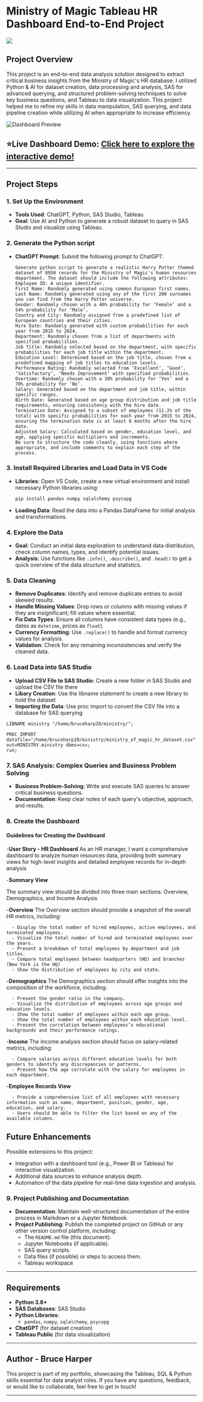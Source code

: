 # Ministry of Magic Tableau HR Dashboard End-to-End Project

![](https://github.com/brucec0des/SQL-Python-Tableau-Harry-Potter-Project/blob/main/ASSETS/mom3.jpg)

## Project Overview

This project is an end-to-end data analysis solution designed to extract critical business insights from the Ministry of Magic's HR database. I utilized Python & AI for dataset creation, data processing and analysis, SAS for advanced querying, and structured problem-solving techniques to solve key business questions, and Tableau to data visualization. This project helped me to refine my skills in data manipulation, SAS querying, and data pipeline creation while utilizing AI when appropriate to increase efficiency.

![Dashboard Preview](https://github.com/brucec0des/SQL-Python-Tableau-Harry-Potter-Project/blob/main/ASSETS/HR%20%20Summary.png)

## ⭐Live Dashboard Demo: [Click here to explore the interactive demo!](https://public.tableau.com/app/profile/bruce.harper8067/viz/MinistryofMagicHRDashboard/HRSummary)

---

## Project Steps

### 1. Set Up the Environment
   - **Tools Used**: ChatGPT, Python, SAS Studio, Tableau
   - **Goal**: Use AI and Python to generate a robust dataset to query in SAS Studio and visualize using Tableau.

### 2. Generate the Python script
   - **ChatGPT Prompt**: Submit the following prompt to ChatGPT:
      ```
      Generate python script to generate a realistic Harry Potter themed dataset of 8950 records for the Ministry of Magic's human resources department. The dataset should include the following attributes:
      Employee ID: A unique identifier.
      First Name: Randomly generated using common European first names.
      Last Name: Randomly generated using any of the first 200 surnames you can find from the Harry Potter universe.
      Gender: Randomly chosen with a 46% probability for ‘Female’ and a 54% probability for ‘Male’.
      Country and City: Randomly assigned from a predefined list of European countries and their cities.
      Hire Date: Randomly generated with custom probabilities for each year from 2015 to 2024.
      Department: Randomly chosen from a list of departments with specified probabilities.
      Job Title: Randomly selected based on the department, with specific probabilities for each job title within the department.
      Education Level: Determined based on the job title, chosen from a predefined mapping of job titles to education levels.
      Performance Rating: Randomly selected from ‘Excellent’, ‘Good’, ‘Satisfactory’, ‘Needs Improvement’ with specified probabilities.
      Overtime: Randomly chosen with a 30% probability for ‘Yes’ and a 70% probability for ‘No’.
      Salary: Generated based on the department and job title, within specific ranges.
      Birth Date: Generated based on age group distribution and job title requirements, ensuring consistency with the hire date.
      Termination Date: Assigned to a subset of employees (11.2% of the total) with specific probabilities for each year from 2015 to 2024, ensuring the termination date is at least 6 months after the hire date.
      Adjusted Salary: Calculated based on gender, education level, and age, applying specific multipliers and increments.
      Be sure to structure the code cleanly, using functions where appropriate, and include comments to explain each step of the process.
      ```

### 3. Install Required Libraries and Load Data in VS Code
   - **Libraries**: Open VS Code, create a new virtual environment and install necessary Python libraries using:
     ```bash
     pip install pandas numpy sqlalchemy psycopg
     ```
   - **Loading Data**: Read the data into a Pandas DataFrame for initial analysis and transformations.

### 4. Explore the Data
   - **Goal**: Conduct an initial data exploration to understand data distribution, check column names, types, and identify potential issues.
   - **Analysis**: Use functions like `.info()`, `.describe()`, and `.head()` to get a quick overview of the data structure and statistics.

### 5. Data Cleaning
   - **Remove Duplicates**: Identify and remove duplicate entries to avoid skewed results.
   - **Handle Missing Values**: Drop rows or columns with missing values if they are insignificant; fill values where essential.
   - **Fix Data Types**: Ensure all columns have consistent data types (e.g., dates as `datetime`, prices as `float`).
   - **Currency Formatting**: Use `.replace()` to handle and format currency values for analysis.
   - **Validation**: Check for any remaining inconsistencies and verify the cleaned data.

### 6. Load Data into SAS Studio
   - **Upload CSV File to SAS Studio**: Create a new folder in SAS Studio and upload the CSV file there
   - **Libary Creation**: Use the libname statement to create a new library to hold the dataset
   - **Importing the Data**: Use proc import to convert the CSV file into a database for SAS querying

   ```
   LIBNAME ministry "/home/bruceharp20/ministry/"; 

   PROC IMPORT datafile="/home/bruceharp20/ministry/ministry_of_magic_hr_dataset.csv" out=MINISTRY.ministry dbms=csv;
   run;

   ```

### 7. SAS Analysis: Complex Queries and Business Problem Solving
   - **Business Problem-Solving**: Write and execute SAS queries to answer critical business questions.
   - **Documentation**: Keep clear notes of each query's objective, approach, and results.

### 8. Create the Dashboard

#### Guidelines for Creating the Dashboard

   -**User Story - HR Dashboard**
   As an HR manager, I want a comprehensive dashboard to analyze human resources data, providing both summary views for high-level insights and detailed employee records for in-depth analysis

   -**Summary View**

   The summary view should be divided into three main sections: Overview, Demographics, and Income Analysis

   -**Overview** 
   The Overview section should provide a snapshot of the overall HR metrics, including:

      - Display the total number of hired employees, active employees, and terminated employees.
      - Visualize the total number of hired and terminated employees over the years.
      - Present a breakdown of total employees by department and job titles.
      - Compare total employees between headquarters (HQ) and branches (New York is the HQ)
      - Show the distribution of employees by city and state.
   
   -**Demographics**
   The Demographics section should offer insights into the composition of the workforce, including:

      - Present the gender ratio in the company.
      - Visualize the distribution of employees across age groups and education levels.
      - Show the total number of employees within each age group.
      - Show the total number of employees within each education level.
      - Present the correlation between employees’s educational backgrounds and their performance ratings.
   
   -**Income**
   The income analysis section should focus on salary-related metrics, including:

      - Compare salaries across different education levels for both genders to identify any discrepancies or patterns.
      - Present how the age correlate with the salary for employees in each department.
   
   -**Employee Records View**

      - Provide a comprehensive list of all employees with necessary information such as name, department, position, gender, age, education, and salary.
      - Users should be able to filter the list based on any of the available columns.

## Future Enhancements

Possible extensions to this project:
- Integration with a dashboard tool (e.g., Power BI or Tableau) for interactive visualization.
- Additional data sources to enhance analysis depth.
- Automation of the data pipeline for real-time data ingestion and analysis.

### 9. Project Publishing and Documentation
   - **Documentation**: Maintain well-structured documentation of the entire process in Markdown or a Jupyter Notebook.
   - **Project Publishing**: Publish the completed project on GitHub or any other version control platform, including:
     - The `README.md` file (this document).
     - Jupyter Notebooks (if applicable).
     - SAS query scripts.
     - Data files (if possible) or steps to access them.
     - Tableau workspace

---

## Requirements

- **Python 3.8+**
- **SAS Databases**: SAS Studio
- **Python Libraries**:
  - `pandas`, `numpy`, `sqlalchemy`, `psycopg`
- **ChatGPT** (for dataset creation)
- **Tableau Public** (for data visualization)

---

## Author - Bruce Harper

This project is part of my portfolio, showcasing the Tableau, SQL & Python skills essential for data analyst roles. If you have any questions, feedback, or would like to collaborate, feel free to get in touch!

---